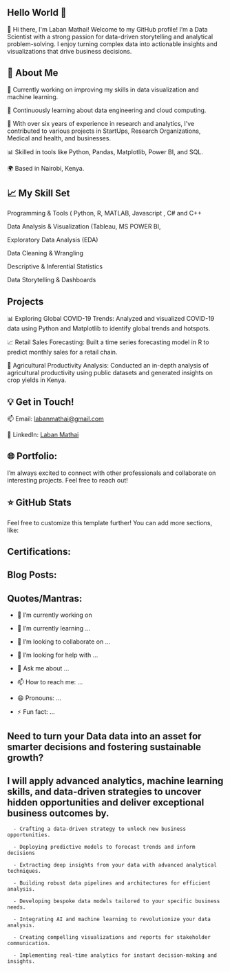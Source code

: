 ## Hello World 👋

👋 Hi there, I'm Laban Mathai!
Welcome to my GitHub profile! I’m a Data Scientist with a strong passion for data-driven storytelling and analytical problem-solving. I enjoy turning complex data into actionable insights and visualizations that drive business decisions.

## 🚀 About Me

🔭 Currently working on improving my skills in data visualization and machine learning.

🌱 Continuously learning about data engineering and cloud computing.

💼 With over six years of experience in research and analytics, I’ve contributed to various projects in StartUps, Research Organizations, Medical and health, and businesses.

📊 Skilled in tools like Python, Pandas, Matplotlib, Power BI, and SQL.

🌍 Based in Nairobi, Kenya.

## 📈 My Skill Set

Programming & Tools ( Python, R, MATLAB, Javascript , C# and C++

Data Analysis & Visualization (Tableau, MS POWER BI, 

Exploratory Data Analysis (EDA)

Data Cleaning & Wrangling

Descriptive & Inferential Statistics

Data Storytelling & Dashboards

## Projects

📊 Exploring Global COVID-19 Trends: Analyzed and visualized COVID-19 data using Python and Matplotlib to identify global trends and hotspots.

📈 Retail Sales Forecasting: Built a time series forecasting model in R to predict monthly sales for a retail chain.

🌾 Agricultural Productivity Analysis: Conducted an in-depth analysis of agricultural productivity using public datasets and generated insights on crop yields in Kenya.

## 💡 Get in Touch!

📫 Email: labanmathai@gmail.com

💼 LinkedIn: [Laban Mathai](https://www.linkedin.com/in/laban-mathai-89a6948a/)

## 🌐 Portfolio: 

I’m always excited to connect with other professionals and collaborate on interesting projects. Feel free to reach out!

## ⭐ GitHub Stats


Feel free to customize this template further! You can add more sections, like:

## Certifications: 


## Blog Posts: 

## Quotes/Mantras: 


- 🔭 I’m currently working on 
  
- 🌱 I’m currently learning ...
- 👯 I’m looking to collaborate on ...
- 🤔 I’m looking for help with ...
- 💬 Ask me about ...
- 📫 How to reach me: ...
- 😄 Pronouns: ...
- ⚡ Fun fact: ...
  
## Need to turn your Data data into an asset for smarter decisions and fostering sustainable growth?
  ## I will apply advanced analytics, machine learning skills, and data-driven strategies to uncover hidden opportunities and deliver exceptional business outcomes by.
      - Crafting a data-driven strategy to unlock new business opportunities.
  
      - Deploying predictive models to forecast trends and inform decisions
  
      - Extracting deep insights from your data with advanced analytical techniques.
  
      - Building robust data pipelines and architectures for efficient analysis.
  
      - Developing bespoke data models tailored to your specific business needs.
  
      - Integrating AI and machine learning to revolutionize your data analysis.
  
      - Creating compelling visualizations and reports for stakeholder communication.
  
      - Implementing real-time analytics for instant decision-making and insights.

<!--
**karanim/karanim** is a ✨ _special_ ✨ repository because its `README.md` (this file) appears on your GitHub profile.
